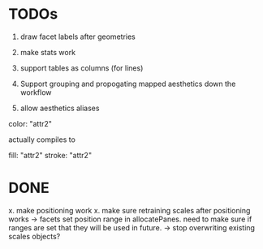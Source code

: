 # TODOs


1. draw facet labels after geometries

1. make stats work

1. support tables as columns (for lines)

2. Support grouping and propogating mapped aesthetics down the
   workflow


1. allow aesthetics aliases

  color: "attr2"

  actually compiles to

  fill: "attr2"
  stroke: "attr2"


# DONE


x. make positioning work
x. make sure retraining scales after positioning works
   -> facets set position range in allocatePanes.  need to make sure if
      ranges are set that they will be used in future.
   -> stop overwriting existing scales objects?


